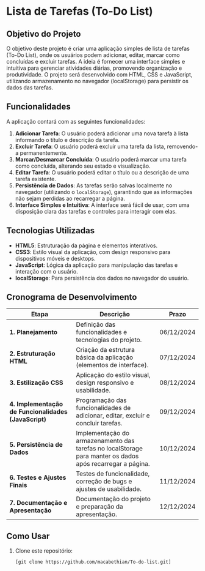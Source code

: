# Lista de Tarefas (To-Do List)

## Objetivo do Projeto

O objetivo deste projeto é criar uma aplicação simples de lista de tarefas (To-Do List), onde os usuários podem adicionar, editar, marcar como concluídas e excluir tarefas. A ideia é fornecer uma interface simples e intuitiva para gerenciar atividades diárias, promovendo organização e produtividade. O projeto será desenvolvido com HTML, CSS e JavaScript, utilizando armazenamento no navegador (localStorage) para persistir os dados das tarefas.

## Funcionalidades

A aplicação contará com as seguintes funcionalidades:

1. **Adicionar Tarefa**: O usuário poderá adicionar uma nova tarefa à lista informando o título e descrição da tarefa.
2. **Excluir Tarefa**: O usuário poderá excluir uma tarefa da lista, removendo-a permanentemente.
3. **Marcar/Desmarcar Concluída**: O usuário poderá marcar uma tarefa como concluída, alterando seu estado e visualização.
4. **Editar Tarefa**: O usuário poderá editar o título ou a descrição de uma tarefa existente.
5. **Persistência de Dados**: As tarefas serão salvas localmente no navegador (utilizando o `localStorage`), garantindo que as informações não sejam perdidas ao recarregar a página.
6. **Interface Simples e Intuitiva**: A interface será fácil de usar, com uma disposição clara das tarefas e controles para interagir com elas.

## Tecnologias Utilizadas

- **HTML5**: Estruturação da página e elementos interativos.
- **CSS3**: Estilo visual da aplicação, com design responsivo para dispositivos móveis e desktops.
- **JavaScript**: Lógica da aplicação para manipulação das tarefas e interação com o usuário.
- **localStorage**: Para persistência dos dados no navegador do usuário.

## Cronograma de Desenvolvimento

| Etapa | Descrição | Prazo |
|-------|-----------|-------|
| **1. Planejamento** | Definição das funcionalidades e tecnologias do projeto. | 06/12/2024 |
| **2. Estruturação HTML** | Criação da estrutura básica da aplicação (elementos de interface). | 07/12/2024 |
| **3. Estilização CSS** | Aplicação do estilo visual, design responsivo e usabilidade. | 08/12/2024 |
| **4. Implementação de Funcionalidades (JavaScript)** | Programação das funcionalidades de adicionar, editar, excluir e concluir tarefas. | 09/12/2024 |
| **5. Persistência de Dados** | Implementação do armazenamento das tarefas no localStorage para manter os dados após recarregar a página. | 10/12/2024 |
| **6. Testes e Ajustes Finais** | Testes de funcionalidade, correção de bugs e ajustes de usabilidade. | 11/12/2024 |
| **7. Documentação e Apresentação** | Documentação do projeto e preparação da apresentação. | 12/12/2024 |

## Como Usar

1. Clone este repositório:
   ```bash
   [git clone https://github.com/macabethian/To-do-list.git]
